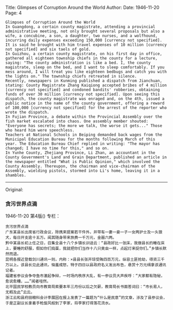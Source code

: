 Title: Glimpses of Corruption Around the World
Author: 
Date: 1946-11-20
Page: 4

	Glimpses of Corruption Around the World
	In Guangdong, a certain county magistrate, attending a provincial administrative meeting, not only brought several proposals but also a wife, a concubine, a son, a daughter, two nurses, and a wolfhound, incurring daily expenses exceeding 150,000 [currency not specified]. It is said he brought with him travel expenses of 10 million [currency not specified] and six taels of gold.
	In Guizhou, a certain county magistrate, on his first day in office, gathered all eighteen township chiefs in the county for a lecture, saying: "The county administration is like a bed. I, the county magistrate, sleep on the bed, and I want to sleep comfortably. If you mess around, I will treat you like eighteen bedbugs and catch you with the lights on." The township chiefs retreated in silence.
	Recently, newspapers in Kunming published a dispatch from Jianchuan, stating: County Magistrate Zhang Kaiqiong accepted bribes of 4 million [currency not specified] and condoned bandits' robberies, obtaining funds of over 30 million [currency not specified]. Upon seeing this dispatch, the county magistrate was enraged and, on the 4th, issued a public notice in the name of the county government, offering a reward of 100,000 [currency not specified] for the arrest of the reporter who wrote the dispatch.
	In Fujian Province, a debate within the Provincial Assembly over the fish market escalated into chaos. One assembly member shouted: "Everyone has secrets; the more we talk, the worse it gets..." Those who heard him were speechless.
	Teachers at National Schools in Beiping demanded back wages from the Municipal Education Bureau for the months following March of this year. The Education Bureau Chief replied in writing: "The mayor has changed; I have no time for this," and so on.
	In Yunhe County, Zhejiang Province, Li Zhan, an accountant in the County Government's Land and Grain Department, published an article in the newspaper entitled "What is Public Opinion," which involved the County Assembly. Thereupon, the chairman and vice-chairman of the Assembly, wielding pistols, stormed into Li's home, leaving it in a shambles.



<hr /> 

Original: 


### 贪污世界点滴

1946-11-20
第4版()
专栏：

    贪污世界点滴
    广东某县长出席省行政会议，除携来提案若干件外，并带有一妻一妾一子一女两护士及一头狼犬，每日开支逾十五万。闻其随身带来旅费一千万元，金器六两。
    黔中某县长初上任之日，召集全县十八个乡镇长训话云：“县政好比一张床，我做县长的睡在床上，要睡的舒服，假如你们捣蛋，我就把你们当作十八只臭虫一样，点起灯来捉你们。”乡镇长默然而退。
    昆明各报近登载剑川通讯一则，内称：×县县长张开琼受贿四百万元，纵容土匪抢劫，得资三千万以上。该县长见此通讯，恼羞成怒，特于四日以县政府名义发出布告，悬赏十万元缉拿该通讯记者。
    福建省参议会争夺鱼市激起争辩，一时场内秩序大乱，有一参议员大声疾呼：“大家都有隐秘，愈说愈糟，……”闻者哑然。
    北平国民学校教员向市教育局索要本年三月份以后之欠薪，教育局长书面答词曰：“市长易人，无暇及此”云云。
    浙江云和县府田粮科会计李展因在报上发表了一篇题为“什么是民意”的文章，涉及了县参议会，于是正副议长拿着手枪旋风般到了李家，将李家打得落花流水。

